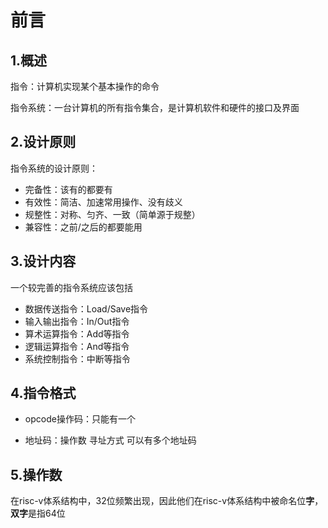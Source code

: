 # 前言



## 1.概述

指令：计算机实现某个基本操作的命令

指令系统：一台计算机的所有指令集合，是计算机软件和硬件的接口及界面



## 2.设计原则

指令系统的设计原则：

* 完备性：该有的都要有
* 有效性：简洁、加速常用操作、没有歧义
* 规整性：对称、匀齐、一致（简单源于规整）
* 兼容性：之前/之后的都要能用



## 3.设计内容

一个较完善的指令系统应该包括

* 数据传送指令：Load/Save指令
* 输入输出指令：In/Out指令
* 算术运算指令：Add等指令
* 逻辑运算指令：And等指令
* 系统控制指令：中断等指令



## 4.指令格式

* opcode操作码：只能有一个 

* 地址码：操作数 寻址方式 可以有多个地址码



## 5.操作数

在risc-v体系结构中，32位频繁出现，因此他们在risc-v体系结构中被命名位**字**，**双字**是指64位